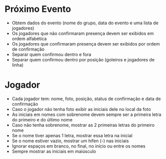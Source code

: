 # Próximo Evento
- Obtem dados do evento (nome do grupo, data do evento e uma lista de jogadores)
- Os jogadores que não confirmaram presença devem ser exibidos em ordem alfabética
- Os jogadores que confirmaram presença devem ser exibidos por ordem de confirmação
- Separar quem confirmou dentro e fora
- Separar quem confirmou dentro por posição (goleiros e jogadores de linha)

# Jogador
- Cada jogador tem: nome, foto, posição, status de confirmação e data de confirmação
- Caso o jogador não tenha foto exibir as iniciais dele no local da foto
- As iniciais em nomes com sobrenome devem sempre ser a primeira letra do primeiro e do último nome
- Caso não tenha sobrenome, mostrar as 2 primeiras letras do primeiro nome
- Se o nome tiver apenas 1 letra, mostrar essa letra na inicial
- Se o nome estiver vazio, mostrar um hífen (-) nas iniciais
- Ignorar espaços em branco, no final, no início ou entre os nomes
- Sempre mostrar as iniciais em maiúsculo